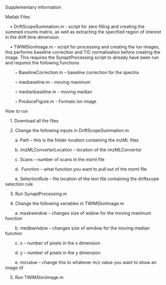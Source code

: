 Supplementary information 

Matlab Files

    • DriftScopeSummation.m - script for zero filling and creating the summed counts matrix, as well as extracting the specified region of interest in the drift time dimension.

    • TWIMSIonImage.m - script for processing and creating the ion images, this performs baseline correction and TIC normalisation before creating the image. This requires the SynaptProcessing script to already have been run and requires the following functions

        ◦ BaselineCorrection.m – baseline correction for the spectra

        ◦ maxbaseline.m - moving maximum

        ◦ medianbaseline.m - moving median

        ◦ ProduceFigure.m - Formats ion image

How to run

    1\. Download all the files

    2\. Change the following inputs in DriftScopeSummation.m

        a. Path – this is the folder location containing the mzML files

        b. imzMLConverterLocation – location of the imzMLConvertor

        c. Scans – number of scans in the mzml file

        d.  Function – what function you want to pull out of the mzml file

        e. SelectionRule – file location of the text file containing the driftscope selection rule

    3\. Run SynaptProcessing.m

    4\. Change the following variables in TWIMSIonImage.m

        a. maxbwindow – changes size of widow for the moving maximum function

        b. medbwindow – changes size of window for the moving median function

        c. x – number of pixels in the x dimension

        d. y – number of pixels in the y dimension

        e. mzvalue – change this to whatever m/z value you want to show an image of

    5\. Run TWIMSIonImage.m
